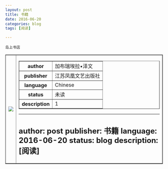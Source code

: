```yaml
---
layout: post
title: 书籍
date: 2016-06-20
categories: blog
tags: [阅读]

---
```


```
岛上书店
```

<html>
<body>

<table border="1">
  <tr>
    <td>
<img src = "https://images-cn.ssl-images-amazon.com/images/I/516miTaSDZL._AA160_.jpg">
    </td>
    <td>
    <table border="1">
    <tr>
    <th>author</th>
    <td>加布瑞埃拉•泽文</td>
    </tr>
    <tr>
    <th>publisher</th>
    <td>江苏凤凰文艺出版社</td>
    </tr>
    <tr>
    <th>language</th>
    <td>Chinese</td>
    </tr>
    <tr>
    <th>status</th>
    <td>未读</td>
    </tr>
    <tr>
    <th>description</th>
    <td>1</td>

  </tr>
</table>

---

author: post
publisher: 书籍
language: 2016-06-20
status: blog
description: [阅读]
---